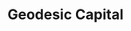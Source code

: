 ---
layout: firm_page
title: "Geodesic Capital"
id: "geodesiccap.com"
permalink: "/geodesiccapitalgeodesiccap.com/"
website: "https://www.geodesiccap.com"
offices: "Tokyo (Japan), Foster City (United States)"
investment_stages: "Series B, Series C, Series D"
portfolio_companies: "Databricks, Figma, Netskope, Sakana AI, Vercel, Airbnb, Alkira, AppZen, Aurora, Bright Machines, Chronosphere, Clearcover, Confluent, CyCognito, DataRobot, Dremio, Duo Security, Earn, Edge Delta, Fly.io, Forethought, HashiCorp, Imply, Instart, inVision, JFrog, Kin, Ladder, Looker, Marqeta, MX, Netskope, Nile, Nova Credit, OneConcern, Orbital Insight, Otter.ai, Paradox, Pendo, Pilot, Pindrop Security, Sakana AI, Saronic, Scale AI, Sisu Data, Snap, Synk Security, SourceGraph, Tanium, ThoughtSpot, Traceable, Transcarent, Transmit Security, TRM Labs, Uber, UiPath, Vercel, Viz.ai, Workato, Writer"
portfolio_link: "https://www.geodesiccap.com/portfolio"
investment_markets: "AI/ML, Enterprise Applications, Enterprise Infrastructure, FinTech/InsurTech, Healthcare, Consumer"
founded_year: "2015"
description: "Geodesic Capital invests in multi-stage growth technology companies, providing strategic guidance and access to Asian markets, primarily Japan. They help companies navigate the Japanese market and build relationships with key players. Their focus is on supporting globally-minded founders and their long-term growth."
linkedin: "https://www.linkedin.com/company/geodesiccapital/"
twitter: "https://twitter.com/geodesiccap"
instagram: ""
team_page: "https://www.geodesiccap.com/about#js-team-section"
investor_type: "Venture Capital"
crunchbase: "https://www.crunchbase.com/organization/geodesic-capital"
pitchbook: "https://pitchbook.com/profiles/investor/114742-18"

# SEO Optimization
meta_title: "Geodesic Capital - VC Firm - projectstartups.com"
meta_description: "Geodesic Capital, Geodesic Capital invests in multi-stage growth technology companies, providing strategic guidance and access to Asian markets, primarily Japan. They h..."
meta_keywords: "Geodesic Capital, AI/ML, Enterprise Applications, Enterprise Infrastructure, FinTech/InsurTech, Healthcare, Consumer, VC firm, venture capital, startup investor, projectstartups.com"
canonical_url: "https://vc.projectstartups.com/geodesiccapitalgeodesiccap.com/"
---